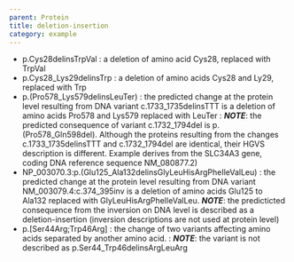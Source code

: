 ```yaml
---
parent: Protein
title: deletion-insertion
category: example
---
```


*	p.Cys28delinsTrpVal
	:	a deletion of amino acid Cys28, replaced with TrpVal
*	p.Cys28_Lys29delinsTrp
	:	a deletion of amino acids Cys28 and Ly29, replaced with Trp
*	p.(Pro578\_Lys579delinsLeuTer)
	:	the predicted change at the protein level resulting from DNA variant c.1733\_1735delinsTTT is a deletion of amino acids Pro578 and Lys579 replaced with LeuTer
	:	_**NOTE**_: the predicted consequence of variant c.1732\_1794del is p.(Pro578\_Gln598del). Although the proteins resulting from the changes c.1733\_1735delinsTTT and c.1732\_1794del are identical, their HGVS description is different. Example derives from the SLC34A3 gene, coding DNA reference sequence NM_080877.2)
*	NP\_003070.3:p.(Glu125_Ala132delinsGlyLeuHisArgPheIleValLeu)
	:	the predicted change at the protein level resulting from DNA variant NM\_003079.4:c.374_395inv is a deletion of amino acids Glu125 to Ala132 replaced with GlyLeuHisArgPheIleValLeu. _**NOTE**_: the predicticted consequence from the inversion on DNA level is described as a deletion-insertion (inversion descriptions are not used at protein level)
*	p.[Ser44Arg;Trp46Arg]
	:	the change of two variants affecting amino acids separated by another amino acid.
	:	_**NOTE**_: the variant is not described as p.Ser44_Trp46delinsArgLeuArg	
